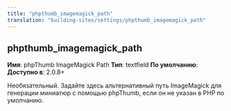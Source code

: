 ```yaml
---
title: "phpthumb_imagemagick_path"
translation: "building-sites/settings/phpthumb_imagemagick_path"
---
```


## phpthumb\_imagemagick\_path

**Имя**: phpThumb ImageMagick Path
**Тип**: textfield
**По умолчанию**:
**Доступно в**: 2.0.8+

Необязательный. Задайте здесь альтернативный путь ImageMagick для генерации миниатюр с помощью phpThumb, если он не указан в PHP по умолчанию.